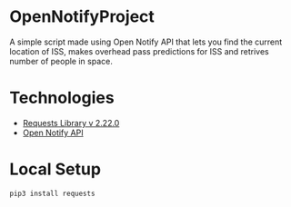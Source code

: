 # OpenNotifyProject
A simple script made using Open Notify API that lets you find the current location of ISS, makes overhead pass predictions 
for ISS and retrives number of people in space.

# Technologies
 - [Requests Library v 2.22.0](https://requests.readthedocs.io/en/master/)
 - [Open Notify API](http://open-notify.org/Open-Notify-API/)
 
# Local Setup
```
pip3 install requests

```
